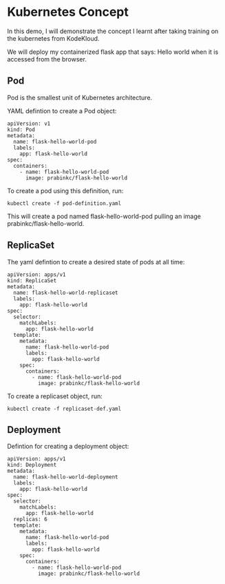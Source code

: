 # Kubernetes Concept

In this demo, I will demonstrate the concept I learnt after taking training on
the kubernetes from KodeKloud.

We will deploy my containerized flask app that says: Hello world when it is 
accessed from the browser.

## Pod

Pod is the smallest unit of Kubernetes architecture.

YAML defintion to create a Pod object:

```
apiVersion: v1
kind: Pod
metadata:
  name: flask-hello-world-pod
  labels:
    app: flask-hello-world
spec:
  containers:
    - name: flask-hello-world-pod
      image: prabinkc/flask-hello-world
```


To create a pod using this definition, run:

```
kubectl create -f pod-definition.yaml
```
This will create a pod named flask-hello-world-pod pulling an image prabinkc/flask-hello-world.


## ReplicaSet

The yaml defintion to create a desired state of pods at all time:

```
apiVersion: apps/v1
kind: ReplicaSet
metadata:
  name: flask-hello-world-replicaset
  labels:
    app: flask-hello-world
spec:
  selector:
    matchLabels:
      app: flask-hello-world
  template:
    metadata:
      name: flask-hello-world-pod
      labels:
        app: flask-hello-world
    spec:
      containers:
        - name: flask-hello-world-pod
          image: prabinkc/flask-hello-world    
```

To create a replicaset object, run:
```
kubectl create -f replicaset-def.yaml
```

## Deployment

Defintion for creating a deployment object:

```
apiVersion: apps/v1
kind: Deployment
metadata:
  name: flask-hello-world-deployment
  labels:
    app: flask-hello-world
spec:
  selector:
    matchLabels:
      app: flask-hello-world
  replicas: 6
  template:
    metadata:
      name: flask-hello-world-pod
      labels:
        app: flask-hello-world
    spec:
      containers:
        - name: flask-hello-world-pod
          image: prabinkc/flask-hello-world
```








